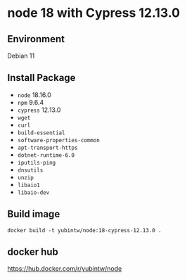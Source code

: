 # node 18 with Cypress 12.13.0

## Environment

Debian 11

## Install Package

- `node` 18.16.0
- `npm` 9.6.4
- `cypress` 12.13.0
- `wget`
- `curl`
- `build-essential`
- `software-properties-common`
- `apt-transport-https`
- `dotnet-runtime-6.0`
- `iputils-ping`
- `dnsutils`
- `unzip`
- `libaio1`
- `libaio-dev`

## Build image

```
docker build -t yubintw/node:18-cypress-12.13.0 .
```

## docker hub

https://hub.docker.com/r/yubintw/node
